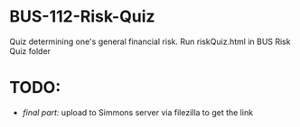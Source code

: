# BUS-112-Risk-Quiz

Quiz determining one's general financial risk. Run riskQuiz.html in BUS Risk Quiz folder

# TODO:
- *final part:* upload to Simmons server via filezilla to get the link
